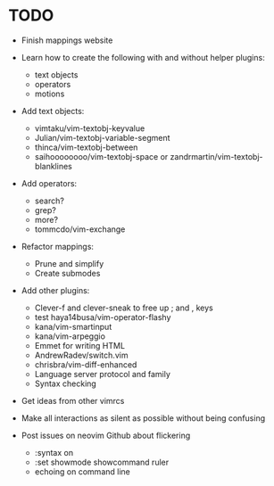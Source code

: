 TODO
================================================
- Finish mappings website

- Learn how to create the following with and without helper plugins:
	- text objects
	- operators
	- motions

- Add text objects:
	- vimtaku/vim-textobj-keyvalue
	- Julian/vim-textobj-variable-segment
	- thinca/vim-textobj-between
	- saihoooooooo/vim-textobj-space or zandrmartin/vim-textobj-blanklines

- Add operators:
	- search?
	- grep?
	- more?
	- tommcdo/vim-exchange

- Refactor mappings:
	- Prune and simplify
	- Create submodes

- Add other plugins:
	- Clever-f and clever-sneak to free up ; and , keys
	- test haya14busa/vim-operator-flashy
	- kana/vim-smartinput
	- kana/vim-arpeggio
	- Emmet for writing HTML
	- AndrewRadev/switch.vim
	- chrisbra/vim-diff-enhanced
	- Language server protocol and family
	- Syntax checking

- Get ideas from other vimrcs

- Make all interactions as silent as possible without being confusing

- Post issues on neovim Github about flickering
	- :syntax on
	- :set showmode showcommand ruler
	- echoing on command line
